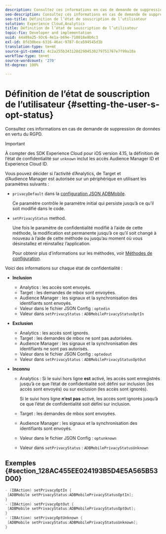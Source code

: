 ```yaml
---
description: Consultez ces informations en cas de demande de suppression de données en vertu du RGPD.
seo-description: Consultez ces informations en cas de demande de suppression de données en vertu du RGPD.
seo-title: Définition de l’état de souscription de l’utilisateur
solution: Experience Cloud,Analytics
title: Définition de l’état de souscription de l’utilisateur
topic-fix: Developer and implementation
uuid: 44a09a25-93c6-4e1a-b69e-710018e8b6c3
exl-id: 8fd30bea-6316-46ac-9787-8ca594545d1b
translation-type: tm+mt
source-git-commit: 4c2a255b343128d2904530279751767e7f99a10a
workflow-type: tm+mt
source-wordcount: '270'
ht-degree: 100%

---
```


# Définition de l’état de souscription de l’utilisateur {#setting-the-user-s-opt-status}

Consultez ces informations en cas de demande de suppression de données en vertu du RGPD.

>[!IMPORTANT]
>
>À compter des SDK Experience Cloud pour iOS version 4.15, la définition de l’état de confidentialité sur `unknown` inclut les accès Audience Manager ID et Experience Cloud ID.

Vous pouvez décider si l’activité d’Analytics, de Target et d’Audience Manager est autorisée sur un périphérique en utilisant les paramètres suivants :

* `privacyDefault` dans la [configuration JSON ADBMobile](/help/ios/configuration/json-config/json-config.md).

   Ce paramètre contrôle le paramètre initial qui persiste jusqu’à ce qu’il soit modifié dans le code.

* `setPrivacyStatus` method.

   Une fois le paramètre de confidentialité modifié à l’aide de cette méthode, la modification est permanente jusqu’à ce qu’il soit changé à nouveau à l’aide de cette méthode ou jusqu’au moment où vous désinstallez et réinstallez l’application.

   Pour obtenir plus d’informations sur les méthodes, voir  [Méthodes de configuration](/help/ios/configuration/json-config/json-config.md).

Voici des informations sur chaque état de confidentialité :

* **Inclusion**

   * Analytics : les accès sont envoyés.
   * Target : les demandes de mbox sont envoyées.
   * Audience Manager : les signaux et la synchronisation des identifiants sont envoyés.
   * Valeur dans le fichier JSON Config : `optedin`
   * Valeur dans `setPrivacyStatus` : `ADBMobilePrivacyStatusOptIn`

* **Exclusion**

   * Analytics : les accès sont ignorés.
   * Target : les demandes de mbox ne sont pas autorisées.
   * Audience Manager : les signaux et la synchronisation des identifiants ne sont pas autorisés.
   * Valeur dans le fichier JSON Config : `optedout`
   * Valeur dans `setPrivacyStatus` : `ADBMobilePrivacyStatusOptOut`

* **Inconnu**

   * Analytics : Si le suivi hors ligne **est** activé, les accès sont enregistrés jusqu’à ce que l’état de confidentialité soit défini sur inclusion (les accès sont envoyés) ou sur exclusion (les accès sont ignorés).

      Si le suivi hors ligne **n’est pas** activé, les accès sont ignorés jusqu’à ce que l’état de confidentialité soit défini sur inclusion.

   * Target : les demandes de mbox sont envoyées.
   * Audience Manager : les signaux et la synchronisation des identifiants sont envoyés.
   * Valeur dans le fichier JSON Config : `optunknown`
   * Valeur dans `setPrivacyStatus` : `ADBMobilePrivacyStatusUnknown`

## Exemples {#section_128AC455EE024193B5D4E5A565B53D00}

```objective-c
- (IBAction) setPrivacyOptIn { 
 [ADBMobile setPrivacyStatus:ADBMobilePrivacyStatusOptIn]; 
} 
- (IBAction) setPrivacyOptOut { 
 [ADBMobile setPrivacyStatus:ADBMobilePrivacyStatusOptOut]; 
} 
- (IBAction) setPrivacyOptUnknown { 
 [ADBMobile setPrivacyStatus:ADBMobilePrivacyStatusUnknown]; 
}
```
